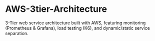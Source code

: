 # AWS-3tier-Architecture
3-Tier web service architecture built with AWS, featuring monitoring (Prometheus &amp; Grafana), load testing (K6), and dynamic/static service separation.
